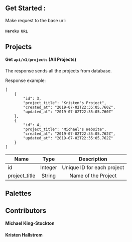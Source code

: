 ## Get Started :

Make request to the base url:

#### ``` Heroku URL ```

## Projects

#### Get ```api/v1/projects``` (All Projects)

The response sends all the projects from database. 

Response example:

```  
[
    {
        "id": 3,
        "project_title": "Kristen's Project",
        "created_at": "2019-07-02T22:35:05.760Z",
        "updated_at": "2019-07-02T22:35:05.760Z"
    },
    {
        "id": 4,
        "project_title": "Michael's Website",
        "created_at": "2019-07-02T22:35:05.762Z",
        "updated_at": "2019-07-02T22:35:05.762Z"
    }
]
```

| Name | Type | Description |
| ---- |:----:|:-----------:|
| id | Integer | Unique ID for each project |
| project_title | String | Name of the Project |



## Palettes






## Contributors

#### Michael King-Stockton
#### Kristen Hallstrom